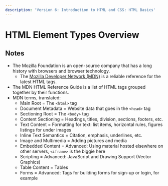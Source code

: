```yaml
---
description: 'Version 6: Introduction to HTML and CSS: HTML Basics'
---
```


# HTML Element Types Overview

## Notes

* The Mozilla Foundation is an open-source company that has a long history with browsers and browser technology.
  * The [Mozilla Developer Network \(MDN\)](https://developer.mozilla.org/en-US/docs/Web/HTML/Element) is a reliable reference for the latest HTML tags.
* The MDN HTML Reference Guide is a list of HTML tags grouped together by their functions.
* MDN terms, translated:
  * Main Root = The `<html>` tag
  * Document Metadata = Website data that goes in the `<head>` tag
  * Sectioning Root = The `<body>` tag
  * Content Sectioning = Headings, titles, division, sections, footers, etc.
  * Text Content = Formatting for text: list items, horizontal rules, figures listings for under images
  * Inline Text Semantics = Citation, emphasis, underlines, etc.
  * Image and Multimedia = Adding pictures and media
  * Embedded Content = Advanced: Using material hosted elsewhere on other servers, `<iframe>` is the biggie here
  * Scripting = Advanced: JavaScript and Drawing Support \(Vector Graphics\)
  * Table Content = Tables
  * Forms = Advanced: Tags for building forms for sign-up or login, for example

